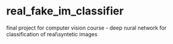 # real_fake_im_classifier

final project for computer vision course - deep nural network for classification of real\syntetic images
